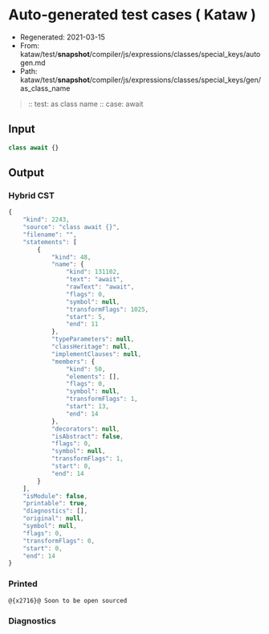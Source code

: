 # Auto-generated test cases ( Kataw )
- Regenerated: 2021-03-15
- From: kataw/test/__snapshot__/compiler/js/expressions/classes/special_keys/autogen.md
- Path: kataw/test/__snapshot__/compiler/js/expressions/classes/special_keys/gen/as_class_name
> :: test: as class name
> :: case: await
## Input

`````js
class await {}
`````

## Output

### Hybrid CST

```javascript
{
    "kind": 2243,
    "source": "class await {}",
    "filename": "",
    "statements": [
        {
            "kind": 48,
            "name": {
                "kind": 131102,
                "text": "await",
                "rawText": "await",
                "flags": 0,
                "symbol": null,
                "transformFlags": 1025,
                "start": 5,
                "end": 11
            },
            "typeParameters": null,
            "classHeritage": null,
            "implementClauses": null,
            "members": {
                "kind": 50,
                "elements": [],
                "flags": 0,
                "symbol": null,
                "transformFlags": 1,
                "start": 13,
                "end": 14
            },
            "decorators": null,
            "isAbstract": false,
            "flags": 0,
            "symbol": null,
            "transformFlags": 1,
            "start": 0,
            "end": 14
        }
    ],
    "isModule": false,
    "printable": true,
    "diagnostics": [],
    "original": null,
    "symbol": null,
    "flags": 0,
    "transformFlags": 0,
    "start": 0,
    "end": 14
}
```

### Printed

```javascript
@{x2716}@ Soon to be open sourced
```

### Diagnostics

```javascript

```


